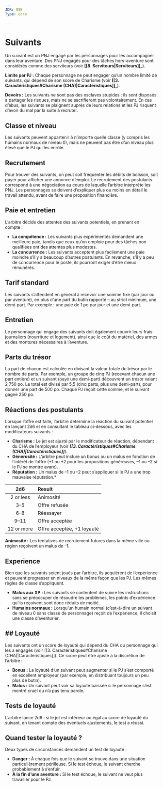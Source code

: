 ```yaml
---
JDR: OSE
Type: core

---
```

# Suivants
Un suivant est un PNJ engagé par les personnages pour les accompagner dans leur aventure. Des PNJ engagés pour des tâches hors-aventure sont considérés comme des serviteurs (voir **[[8. Serviteurs|Serviteurs]]**_).

**Limite par PJ :** Chaque personnage ne peut engager qu’un nombre limité de suivants, qui dépend de son score de Charisme (voir **[[3. Caractéristiques#Charisme (CHA)|Caractéristiques]]**_).

**Devoirs :** Les suivants ne sont pas des esclaves stupides : ils sont disposés à partager les risques, mais ne se sacrifieront pas volontairement. En cas d’abus, les suivants se plaignent auprès de leurs relations et les PJ risquent d’avoir du mal par la suite à recruter.

## Classe et niveau

Les suivants peuvent appartenir à n’importe quelle classe (y compris les humains normaux de niveau 0), mais ne peuvent pas être d’un niveau plus élevé que le PJ qui les enrôle.

## Recrutement

Pour trouver des suivants, on peut soit fréquenter les débits de boisson, soit payer pour afficher une annonce d’emploi. Le recrutement des postulants correspond à une négociation au cours de laquelle l’arbitre interprète les PNJ. Les personnages se doivent d’expliquer plus ou moins en détail le travail attendu, avant de faire une proposition financière.

## Paie et entretien

L’arbitre décide des attentes des suivants potentiels, en prenant en compte :

- **La compétence :** Les suivants plus expérimentés demandent une meilleure paie, tandis que ceux qu’on emploie pour des tâches non qualifiées ont des attentes plus modestes.
- **La concurrence :** Les suivants acceptent plus facilement une paie moindre s’il y a beaucoup d’autres postulants. En revanche, s’il y a peu de concurrence pour le poste, ils pourront exiger d’être mieux rémunérés.

## Tarif standard

Les suivants s’attendent en général à recevoir une somme fixe (par jour ou par aventure), en plus d’une part du butin rapporté – au strict minimum, une demi-part. Par exemple : une paie de 1 po par jour et une demi-part.

## Entretien

Le personnage qui engage des suivants doit également couvrir leurs frais journaliers (nourriture et logement), ainsi que le coût du matériel, des armes et des montures nécessaires à l’aventure.

## Parts du trésor
La part de chacun est calculée en divisant la valeur totale du trésor par le nombre de parts. Par exemple, un groupe de cinq PJ (recevant chacun une part entière) et un suivant (payé une demi-part) découvrent un trésor valant 2 750 po. Le total est divisé par 5,5 (cinq parts, plus une demi-part), pour donner une part de 500 po. Chaque PJ reçoit cette somme, et le suivant gagne 250 po.
## Réactions des postulants

Lorsque l’offre est faite, l’arbitre détermine la réaction du suivant potentiel en lançant 2d6 et en consultant le tableau ci-dessous, avec les modificateurs suivants :

- **Charisme :** Le jet est ajusté par le modificateur de réaction, dépendant du CHA de l’employeur (voir _**[[3. Caractéristiques#Charisme (CHA)|Caractéristiques]]**_).
- **Générosité :** L’arbitre peut inclure un bonus ou un malus en fonction de l’intérêt de l’offre (+1 ou +2 pour les propositions généreuses, –1 ou –2 si le PJ se montre avare).
- **Réputation :** Un malus de –1 ou –2 peut s’appliquer si le PJ a une trop mauvaise réputation.*

|    2d6     | Result                     |
|:----------:|:-------------------------- |
| 2 or less  | Animosité                 | 
|    3–5     | Offre refusée              |
|    6–8     | Réessayer                 |
|    9–11    | Offre acceptée             |
| 12 or more | Offre acceptée, +1 loyauté |

**Animosité :** Les tentatives de recrutement futures dans la même ville ou région reçoivent un malus de –1.

## Experience

Bien que les suivants soient joués par l’arbitre, ils acquièrent de l’expérience et peuvent progresser en niveaux de la même façon que les PJ. Les mêmes règles de classe s’appliquent.

- **Malus aux XP :** Les suivants se contentent de suivre les instructions sans se préoccuper de résoudre les problèmes, les points d’expérience qu’ils reçoivent sont donc réduits de moitié.
- **Humains normaux :** Lorsqu’un humain normal (c’est-à-dire un suivant de niveau 0 sans classe de personnage) reçoit de l’expérience, il choisit une classe d’aventurier.

## ## Loyauté

Les suivants ont un score de loyauté qui dépend du CHA du personnage qui les a engagés (voir [[3. Caractéristiques#Charisme (CHA)|Caractéristiques]]). Ce score peut être ajusté à la discrétion de l’arbitre :

- **Bonus :** La loyauté d’un suivant peut augmenter si le PJ s’est comporté en excellent employeur (par exemple, en distribuant toujours un peu plus de butin).
- **Malus :** Un suivant peut voir sa loyauté baissée si le personnage s’est montré cruel ou n’a pas tenu parole.

## Tests de loyauté

L’arbitre lance 2d6 : si le jet est inférieur ou égal au score de loyauté du suivant, en tenant compte des éventuels ajustements, le test a réussi.

## Quand tester la loyauté ?

Deux types de circonstances demandent un test de loyauté :

- **Danger :** À chaque fois que le suivant se trouve dans une situation particulièrement périlleuse. Si le test échoue, le suivant cherche probablement à s’enfuir.
- **À la fin d’une aventure :** Si le test échoue, le suivant ne veut plus travailler pour le PJ.